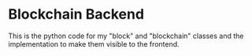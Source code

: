 # Blockchain Backend

This is the python code for my "block" and "blockchain" classes and the implementation to make them visible to the frontend.
